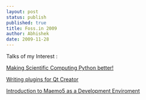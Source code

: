 ```yaml
---
layout: post
status: publish
published: true
title: Foss.in 2009
author: Abhishek
date: 2009-11-28
---
```

<p>Talks of my Interest :</p>
<p><a href="http://foss.in/2009/schedules/talkdetailspub.php?talkid=48" target="_blank">Making Scientific Computing Python better!</a></p>
<p><a href="http://foss.in/2009/schedules/talkdetailspub.php?talkid=61" target="_blank">Writing plugins for Qt Creator</a></p>
<p><a href="http://foss.in/2009/schedules/talkdetailspub.php?talkid=5">Introduction to Maemo5 as a Development Enviroment</a></p>
